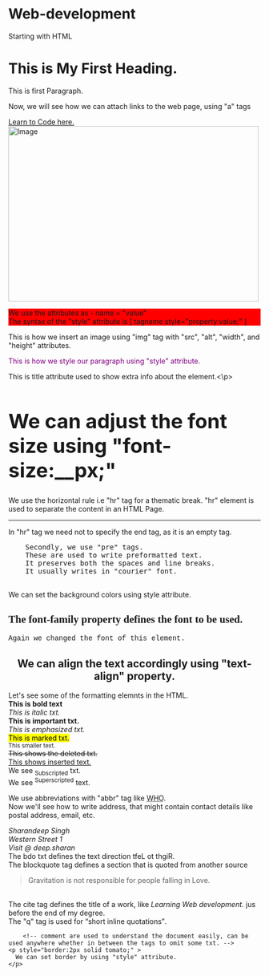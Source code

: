# Web-development
Starting with HTML


<!DOCTYPE html>
<html lang="en-US">
  
  <head>
    <title>This is First Webpage</title>
  </head>
  
  <body>
    <h1> This is My First Heading. </h1>
    <p> This is first Paragraph. </p>
    <p> Now, we will see how we can attach links to the web page, using "a" tags</p>
    <a href = "https://www.w3schools.com"> Learn to Code here. </a>
    <br>
    <img src="https://www.w3schools.com/w3images/streetart5.jpg" alt="Image" width="500" height="350">
    <br>
    <p style="background-color: red">We use the attributes as - name = "value" <br> The syntax of the "style" attribute is [ tagname style="property:value;" ] </p>
    <p>This is how we insert an image using "img" tag with "src", "alt", "width", and "height" attributes.</p>
    <p style="color:purple;"> This is how we style our paragraph using "style" attribute.<br> </p>
    <p title="Tooltip"> This is title attribute used to show extra info about the element.<\p>
    <h1 style="font-size:40px;">We can adjust the font size using "font-size:__px;" </h1>
    <p> We use the horizontal rule i.e "hr" tag for a thematic break. "hr" element is used to separate the content in an HTML Page.</p>
    <hr>
    <p> In "hr" tag we need not to specify the end tag, as it is an empty tag.</p>
    <pre>
    Secondly, we use "pre" tags.
    These are used to write preformatted text.
    It preserves both the spaces and line breaks.
    It usually writes in "courier" font.
    </pre>
    <p style="background-color: powderred"> We can set the background colors using style attribute.</p>
      <h2 style="font-family:Verdana;">The font-family property defines the font to be used.</h2>
      <p style="font-family:Courier;">Again we changed the font of this element.</p>
      <h2 style="text-align:center;">We can align the text accordingly using "text-align" property.</h2>
      <p>Let's see some of the formatting elemnts in the HTML.<br>
        <b>This is bold text</b> <br>
        <i>This is italic txt.</i> <br>
        <strong>This is important txt.</strong> <br>
        <em>This is emphasized txt.</em> <br>
        <mark>This is marked txt.</mark> <br>
        <small>This smaller text.</small> <br>
        <del>This shows the deleted txt.</del> <br>
        <ins>This shows inserted text.</ins> <br>
        We see <sub>Subscripted</sub> txt. <br>
        We see <sup>Superscripted</sup> text. <br>
      </p>
      <p>
        We use abbreviations with "abbr" tag like <abbr title="World Health Organizations">WHO</abbr>.<br>
        Now we'll see how to write address, that might contain contact details like postal address, email, etc.
        <address>
          Sharandeep Singh <br>
          Western Street 1 <br>
          Visit @ deep.sharan <br>
        </address>
        The bdo txt defines the text direction <bdo dir="rtl">Right to Left</bdo>. <br>
        The blockquote tag defines a section that is quoted from another source <blockquote>Gravitation is not responsible for people falling in Love.</blockquote> <br>
        The cite tag defines the title of a work, like <cite> Learning Web development. </cite> jus before the end of my degree.</br>
        The "q" tag is used for <q>short inline quotations</q>. <br>
    </p>
     
        <!-- comment are used to understand the document easily, can be used anywhere whether in between the tags to omit some txt. -->
    <p style="border:2px solid tomato;" >
      We can set border by using "style" attribute.
    </p>
        
  </body>
</html>
